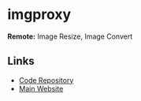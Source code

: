 # imgproxy

**Remote:** Image Resize, Image Convert

## Links

- [Code Repository](https://github.com/imgproxy/imgproxy)
- [Main Website](https://imgproxy.net)

<!--
https://artifacthub.io/packages/helm/imgproxy/imgproxy
-->
